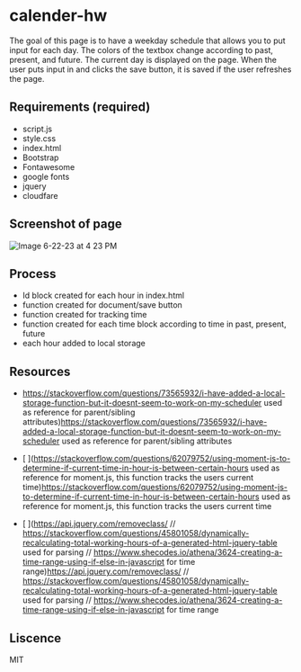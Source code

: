 # calender-hw


The goal of this page is to have a weekday schedule that allows you to put input for each day. The colors of the textbox change according to past, present, and future. The current day is displayed on the page. When the user puts input in and clicks the save button, it is saved if the user refreshes the page.



## Requirements (required)
- script.js
- style.css
- index.html
- Bootstrap
- Fontawesome
- google fonts
- jquery
- cloudfare
  

## Screenshot of page

![Image 6-22-23 at 4 23 PM](https://github.com/elixit/calender-hw/assets/63372291/8c1c7679-cae7-4c9c-b02e-a40c68811a9d)


## Process
- Id block created for each hour in index.html
- function created for document/save button
- function created for tracking time
- function created for each time block according to time in past, present, future
- each hour added to local storage

## Resources
- https://stackoverflow.com/questions/73565932/i-have-added-a-local-storage-function-but-it-doesnt-seem-to-work-on-my-scheduler used as reference for parent/sibling attributes)https://stackoverflow.com/questions/73565932/i-have-added-a-local-storage-function-but-it-doesnt-seem-to-work-on-my-scheduler used as reference for parent/sibling attributes
- [
](https://stackoverflow.com/questions/62079752/using-moment-js-to-determine-if-current-time-in-hour-is-between-certain-hours used as reference for moment.js, this function tracks the users current time)https://stackoverflow.com/questions/62079752/using-moment-js-to-determine-if-current-time-in-hour-is-between-certain-hours used as reference for moment.js, this function tracks the users current time

- [
](https://api.jquery.com/removeclass/ 
// https://stackoverflow.com/questions/45801058/dynamically-recalculating-total-working-hours-of-a-generated-html-jquery-table used for parsing
// https://www.shecodes.io/athena/3624-creating-a-time-range-using-if-else-in-javascript for time range)https://api.jquery.com/removeclass/ 
// https://stackoverflow.com/questions/45801058/dynamically-recalculating-total-working-hours-of-a-generated-html-jquery-table used for parsing
// https://www.shecodes.io/athena/3624-creating-a-time-range-using-if-else-in-javascript for time range

## Liscence

MIT

